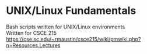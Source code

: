 # UNIX/Linux Fundamentals
Bash scripts written for UNIX/Linux environments  
Written for CSCE 215  
https://cse.sc.edu/~rmaustin/csce215/wiki/pmwiki.php?n=Resources.Lectures
